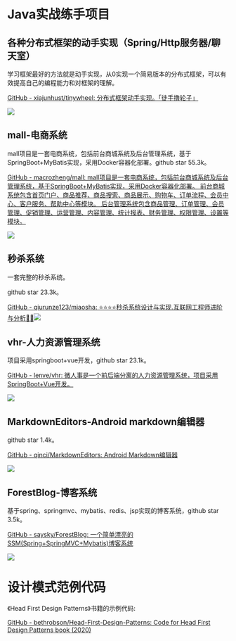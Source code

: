 # Java实战练手项目

## 各种分布式框架的动手实现（Spring/Http服务器/聊天室）

学习框架最好的方法就是动手实现，从0实现一个简易版本的分布式框架，可以有效提高自己的编程能力和对框架的理解。

[GitHub - xiajunhust/tinywheel: 分布式框架动手实现。「徒手撸轮子」](https://github.com/xiajunhust/tinywheel)

![](/Users/xiajun/Library/Application%20Support/marktext/images/2022-04-29-09-45-55-image.png)

## mall-电商系统

mall项目是一套电商系统，包括前台商城系统及后台管理系统，基于SpringBoot+MyBatis实现，采用Docker容器化部署。github star 55.3k。

[GitHub - macrozheng/mall: mall项目是一套电商系统，包括前台商城系统及后台管理系统，基于SpringBoot+MyBatis实现，采用Docker容器化部署。 前台商城系统包含首页门户、商品推荐、商品搜索、商品展示、购物车、订单流程、会员中心、客户服务、帮助中心等模块。 后台管理系统包含商品管理、订单管理、会员管理、促销管理、运营管理、内容管理、统计报表、财务管理、权限管理、设置等模块。](https://github.com/macrozheng/mall)

![](https://cdn.nlark.com/yuque/0/2022/png/640636/1641631795696-17905c46-2541-4b56-ac9e-0d9904eebd6e.png)

## 秒杀系统

一套完整的秒杀系统。

github star 23.3k。

[GitHub - qiurunze123/miaosha: ⭐⭐⭐⭐秒杀系统设计与实现.互联网工程师进阶与分析🙋🐓](https://github.com/qiurunze123/miaosha)![](https://cdn.nlark.com/yuque/0/2022/png/640636/1641631850285-77534cb7-a0d9-4273-a79b-ad085b28b92a.png)

## vhr-人力资源管理系统

项目采用springboot+vue开发，github star 23.1k。

[GitHub - lenve/vhr: 微人事是一个前后端分离的人力资源管理系统，项目采用SpringBoot+Vue开发。](https://github.com/lenve/vhr)

![](https://cdn.nlark.com/yuque/0/2022/png/640636/1641631915164-16d65f89-695b-41a9-b97b-fcc5d23f1ca5.png)

## MarkdownEditors-Android markdown编辑器

github star 1.4k。

[GitHub - qinci/MarkdownEditors: Android Markdown编辑器](https://github.com/qinci/MarkdownEditors)

![](https://cdn.nlark.com/yuque/0/2022/png/640636/1641632006468-d0519025-8564-4acc-8824-28eee7198ef2.png)

## ForestBlog-博客系统

基于spring、springmvc、mybatis、redis、jsp实现的博客系统，github star 3.5k。

[GitHub - saysky/ForestBlog: 一个简单漂亮的SSM(Spring+SpringMVC+Mybatis)博客系统](https://github.com/saysky/ForestBlog)

![](https://cdn.nlark.com/yuque/0/2022/png/640636/1641632062887-840b229c-aa4e-49fd-81ad-9c21463d238a.png)

# 设计模式范例代码

《Head First Design Patterns》书籍的示例代码:

[GitHub - bethrobson/Head-First-Design-Patterns: Code for Head First Design Patterns book (2020)](https://github.com/bethrobson/Head-First-Design-Patterns)


